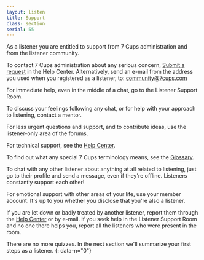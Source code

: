 ```yaml
---
layout: listen
title: Support
class: section
serial: 55
---
```

As a listener you are entitled to support from 7 Cups administration and from the listener community.

To contact 7 Cups administration about any serious concern, [Submit a request](https://help.7cups.com/hc/en-us/requests/new) in the Help Center. Alternatively, send an e-mail from the address you used when you registered as a listener, to: community@7cups.com

For immediate help, even in the middle of a chat, go to the Listener Support Room.

To discuss your feelings following any chat, or for help with your approach to listening, contact a mentor.

For less urgent questions and support, and to contribute ideas, use the listener-only area of the forums.

For technical support, see the [Help Center](https://help.7cups.com/).

To find out what any special 7 Cups terminology means, see the [Glossary](https://rarelycharlie.github.io/glossary).

To chat with any other listener about anything at all related to listening, just go to their profile and send a message, even if they're offline. Listeners constantly support each other!

For emotional support with other areas of your life, use your member account. It's up to you whether you disclose that you're also a listener.

If you are let down or badly treated by another listener, report them through the [Help Center](https://help.7cups.com/) or by e-mail. If you seek help in the Listener Support Room and no one there helps you, report all the listeners who were present in the room.

There are no more quizzes. In the next section we'll summarize your first steps as a listener.
{: data-n="0"}
